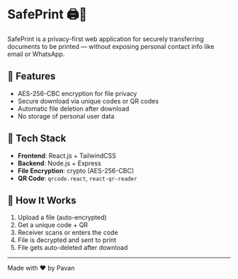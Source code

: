 
# SafePrint 🖨️🔐

SafePrint is a privacy-first web application for securely transferring documents to be printed — without exposing personal contact info like email or WhatsApp. 

## 🔐 Features
- AES-256-CBC encryption for file privacy
- Secure download via unique codes or QR codes
- Automatic file deletion after download
- No storage of personal user data

## 🧠 Tech Stack
- **Frontend**: React.js + TailwindCSS
- **Backend**: Node.js + Express
- **File Encryption**: crypto (AES-256-CBC)
- **QR Code**: `qrcode.react`, `react-qr-reader`

## 🚀 How It Works
1. Upload a file (auto-encrypted)
2. Get a unique code + QR
3. Receiver scans or enters the code
4. File is decrypted and sent to print
5. File gets auto-deleted after download

---

Made with ❤️ by Pavan
